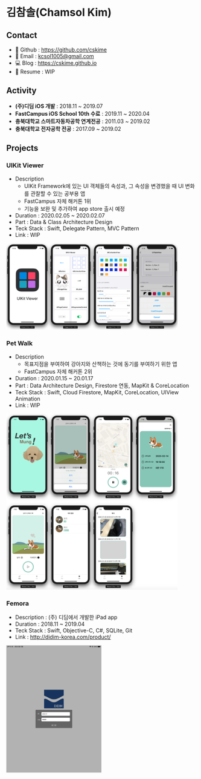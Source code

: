 # 김참솔(Chamsol Kim)

## Contact

- 🐙 Github : https://github.com/cskime
- 📧 Email : kcsol1005@gmail.com
- 💻 Blog : https://cskime.github.io
- 📝 Resume : WIP

## Activity

- **(주)디딤 iOS 개발** : 2018.11 ~ 2019.07
- **FastCampus iOS School 10th 수료** : 2019.11 ~ 2020.04
- **충북대학교 스마트자동차공학 연계전공** : 2011.03 ~ 2019.02
- **충북대학교 전자공학 전공** : 2017.09 ~ 2019.02

## Projects

### UIKit Viewer

- Description
  - UIKit Framework에 있는 UI 객체들의 속성과, 그 속성을 변경했을 때 UI 변화를 관찰할 수 있는 공부용 앱
  - FastCampus 자체 해커톤 1위
  - 기능을 보완 및 추가하여 app store 출시 예정
- Duration : 2020.02.05 ~ 2020.02.07
- Part : Data & Class Architecture Design
- Teck Stack : Swift, Delegate Pattern, MVC Pattern
- Link : WIP

<img src="images/UIKitViewer-description.png" alt="Page Description" width="90%">

### Pet Walk

- Description
  - 목표지점을 부여하여 강아지와 산책하는 것에 동기를 부여하기 위한 앱
  - FastCampus 자체 해커톤 2위
- Duration : 2020.01.15 ~ 20.01.17
- Part : Data Architecture Design, Firestore 연동, MapKit & CoreLocation
- Teck Stack : Swift, Cloud Firestore, MapKit, CoreLocation, UIView Animation
- Link : WIP

<img src="images/PetWalk-description.png" alt="Page Description" width="90%">

### Femora

- Description : (주) 디딤에서 개발한 iPad app
- Duration : 2018.11 ~ 2019.04
- Teck Stack : Swift, Objective-C, C#, SQLite, Git
- Link : http://didim-korea.com/product/

<img src="images/Femora-description.png" alt="Page Description" width="50%">

